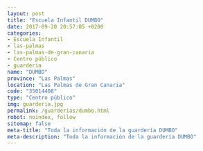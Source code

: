 ```yaml
---
layout: post
title: "Escuela Infantil DUMBO"
date: 2017-09-20 20:57:05 +0200
categories:
- Escuela Infantil
- las-palmas
- las-palmas-de-gran-canaria
- Centro público
- guarderia
name: "DUMBO"
province: "Las Palmas"
location: "Las Palmas de Gran Canaria"
code: "35014408"
type: "Centro público"
img: guarderia.jpg
permalink: /guarderias/dumbo.html
robot: noindex, follow
sitemap: false
meta-title: "Toda la información de la guardería DUMBO"
meta-description: "Toda la información de la guardería DUMBO"
---
```

